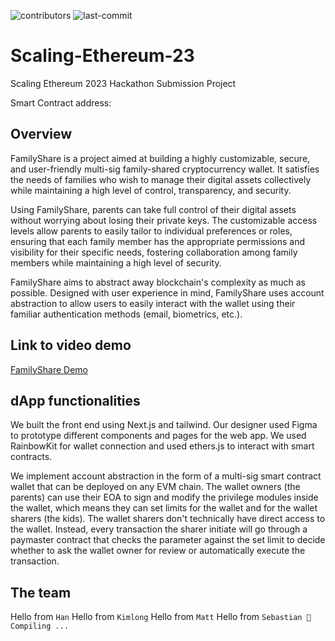 ![contributors](https://img.shields.io/github/contributors/hanpham32/Scaling-Ethereum-23)
![last-commit](https://img.shields.io/github/last-commit/hanpham32/Scaling-Ethereum-23)

# Scaling-Ethereum-23
Scaling Ethereum 2023 Hackathon Submission Project

Smart Contract address:

## Overview
FamilyShare is a project aimed at building a highly customizable, secure, and user-friendly multi-sig family-shared cryptocurrency wallet. It satisfies the needs of families who wish to manage their digital assets collectively while maintaining a high level of control, transparency, and security.

Using FamilyShare, parents can take full control of their digital assets without worrying about losing their private keys. The customizable access levels allow parents to easily tailor to individual preferences or roles, ensuring that each family member has the appropriate permissions and visibility for their specific needs, fostering collaboration among family members while maintaining a high level of security. 

FamilyShare aims to abstract away blockchain's complexity as much as possible. Designed with user experience in mind, FamilyShare uses account abstraction to allow users to easily interact with the wallet using their familiar authentication methods (email, biometrics, etc.).

## Link to video demo
[FamilyShare Demo](https://ethglobal.com/showcase/familyshare-pmr7b)

## dApp functionalities
We built the front end using Next.js and tailwind. Our designer used Figma to prototype different components and pages for the web app. We used RainbowKit for wallet connection and used ethers.js to interact with smart contracts.

We implement account abstraction in the form of a multi-sig smart contract wallet that can be deployed on any EVM chain. The wallet owners (the parents) can use their EOA to sign and modify the privilege modules inside the wallet, which means they can set limits for the wallet and for the wallet sharers (the kids). The wallet sharers don't technically have direct access to the wallet. Instead, every transaction the sharer initiate will go through a paymaster contract that checks the parameter against the set limit to decide whether to ask the wallet owner for review or automatically execute the transaction.

## The team
Hello from `Han`
Hello from `Kimlong`
Hello from `Matt`
Hello from `Sebastian 🫶`
`Compiling ...`
